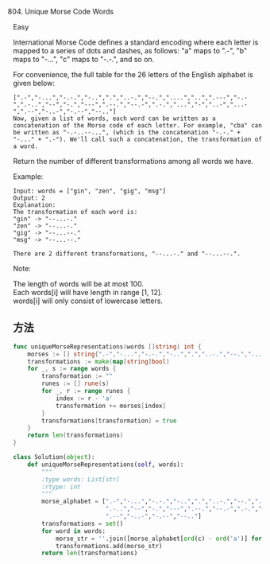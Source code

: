 804. Unique Morse Code Words


Easy


International Morse Code defines a standard encoding where each letter is mapped to a series of dots and dashes, as follows: "a" maps to ".-", "b" maps to "-...", "c" maps to "-.-.", and so on.

For convenience, the full table for the 26 letters of the English alphabet is given below:

```
[".-","-...","-.-.","-..",".","..-.","--.","....","..",".---","-.-",".-..","--","-.","---",".--.","--.-",".-.","...","-","..-","...-",".--","-..-","-.--","--.."]
Now, given a list of words, each word can be written as a concatenation of the Morse code of each letter. For example, "cba" can be written as "-.-..--...", (which is the concatenation "-.-." + "-..." + ".-"). We'll call such a concatenation, the transformation of a word.
```

Return the number of different transformations among all words we have.

Example:
```
Input: words = ["gin", "zen", "gig", "msg"]
Output: 2
Explanation: 
The transformation of each word is:
"gin" -> "--...-."
"zen" -> "--...-."
"gig" -> "--...--."
"msg" -> "--...--."

There are 2 different transformations, "--...-." and "--...--.".
```

Note:

The length of words will be at most 100.  
Each words[i] will have length in range [1, 12].  
words[i] will only consist of lowercase letters.


## 方法

```go
func uniqueMorseRepresentations(words []string) int {
    morses := [] string{".-","-...","-.-.","-..",".","..-.","--.","....","..",".---","-.-",".-..","--","-.","---",".--.","--.-",".-.","...","-","..-","...-",".--","-..-","-.--","--.."}
    transformations := make(map[string]bool)
    for _, s := range words {
        transformation := ""
        runes := [] rune(s)
        for _, r := range runes {
            index := r - 'a'
            transformation += morses[index]
        }
        transformations[transformation] = true
    }
    return len(transformations)
}
```



```python
class Solution(object):
    def uniqueMorseRepresentations(self, words):
        """
        :type words: List[str]
        :rtype: int
        """
        morse_alphabet = [".-","-...","-.-.","-..",".","..-.","--.","....","..",".---","-.-",
                          ".-..","--","-.","---",".--.","--.-",".-.","...","-","..-","...-",
                          ".--","-..-","-.--","--.."]
        transformations = set()
        for word in words:
            morse_str = ''.join([morse_alphabet[ord(c) - ord('a')] for c in word])
            transformations.add(morse_str)
        return len(transformations)
```